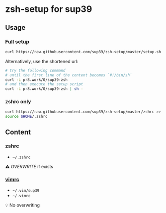 # zsh-setup for sup39
## Usage
### Full setup
```zsh
curl https://raw.githubusercontent.com/sup39/zsh-setup/master/setup.sh | sh -
```
Alternatively, use the shortened url:
```zsh
# try the following command
# until the first line of the content becomes `#!/bin/sh`
curl -L pr8.work/0/sup39-zsh
# and then execute the setup script
curl -L pr8.work/0/sup39-zsh | sh -
```

### zshrc only
```zsh
curl https://raw.githubusercontent.com/sup39/zsh-setup/master/zshrc >> $HOME/.zshrc
source $HOME/.zshrc
```

## Content
### zshrc
- `~/.zshrc`

:warning: *OVERWRITE* if exists

### [vimrc](https://github.com/sup39/vimrc)
- `~/.vim/sup39`
- `~/.vimrc`

:bulb: No overwriting
